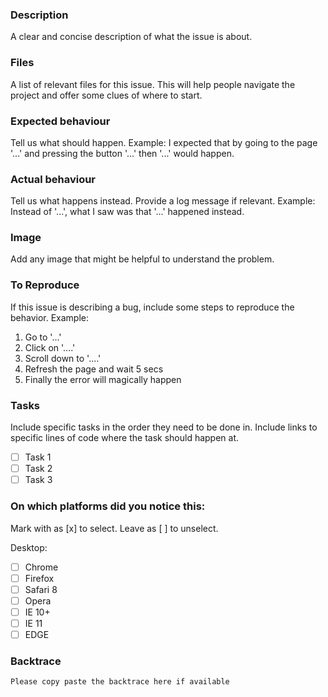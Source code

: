 

### Description
A clear and concise description of what the issue is about.

### Files
A list of relevant files for this issue. This will help people navigate the project and offer some clues of where to start.

### Expected behaviour
Tell us what should happen.
Example: I expected that by going to the page '...' and pressing the button '...' then '...' would happen.

### Actual behaviour
Tell us what happens instead. Provide a log message if relevant.
Example: Instead of '...', what I saw was that '...' happened instead.

### Image
Add any image that might be helpful to understand the problem.

### To Reproduce
If this issue is describing a bug, include some steps to reproduce the behavior.
Example:
1. Go to '...'
2. Click on '....'
3. Scroll down to '....'
4. Refresh the page and wait 5 secs
5. Finally the error will magically happen

### Tasks
Include specific tasks in the order they need to be done in. Include links to specific lines of code where the task should happen at.
- [ ] Task 1
- [ ] Task 2
- [ ] Task 3

### On which platforms did you notice this:
Mark with as [x] to select. Leave as [ ] to unselect.

Desktop:
- [ ] Chrome
- [ ] Firefox
- [ ] Safari 8
- [ ] Opera
- [ ] IE 10+
- [ ] IE 11
- [ ] EDGE

### Backtrace

```
Please copy paste the backtrace here if available
```
